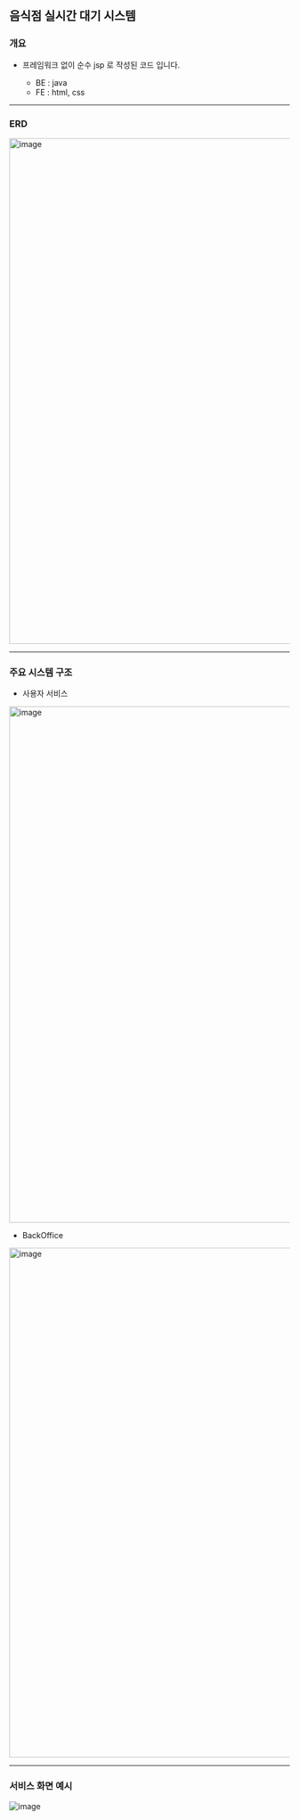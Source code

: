 ## 음식점 실시간 대기 시스템 

### 개요

+ 프레임워크 없이 순수 jsp 로 작성된 코드 입니다.
  
  * BE :  java
  * FE :  html, css

----
 
### ERD


<img width="907" alt="image" src="https://github.com/gahyeonkwon/DeliciousSpoon/assets/53993120/5da5b685-ee6e-4ca2-a361-16e652ed4cd8">

----

### 주요 시스템 구조 

* 사용자 서비스 

<img width="926" alt="image" src="https://github.com/gahyeonkwon/DeliciousSpoon/assets/53993120/1288c3fa-1937-425c-a916-3086aa8dffa8">






* BackOffice
<img width="914" alt="image" src="https://github.com/gahyeonkwon/DeliciousSpoon/assets/53993120/2cad3c87-1de7-41ae-b721-c7efc1c106dc">


---

### 서비스 화면 예시

![image](https://github.com/gahyeonkwon/DeliciousSpoon/assets/53993120/9ec90a96-42d7-4965-bd47-b02e7d15034f)


